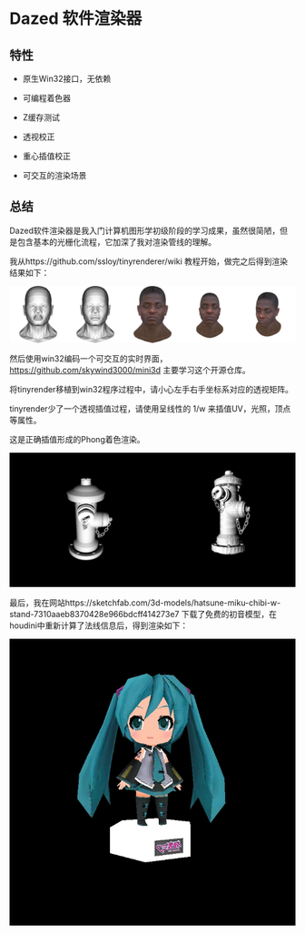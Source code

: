 # Dazed 软件渲染器


## 特性

- 原生Win32接口，无依赖

- 可编程着色器

- Z缓存测试

- 透视校正

- 重心插值校正

- 可交互的渲染场景

## 总结

  Dazed软件渲染器是我入门计算机图形学初级阶段的学习成果，虽然很简陋，但是包含基本的光栅化流程，它加深了我对渲染管线的理解。

我从https://github.com/ssloy/tinyrenderer/wiki 教程开始，做完之后得到渲染结果如下：


![image](/images/merge2.jpg)

  然后使用win32编码一个可交互的实时界面，https://github.com/skywind3000/mini3d 主要学习这个开源仓库。

  将tinyrender移植到win32程序过程中，请小心左手右手坐标系对应的透视矩阵。

  tinyrender少了一个透视插值过程，请使用呈线性的 1/w 来插值UV，光照，顶点等属性。

  这是正确插值形成的Phong着色渲染。

![image](/images/merge1.jpg)

  最后，我在网站https://sketchfab.com/3d-models/hatsune-miku-chibi-w-stand-7310aaeb8370428e966bdcff414273e7 下载了免费的初音模型，在houdini中重新计算了法线信息后，得到渲染如下：

![image](/images/miku.jpg)
